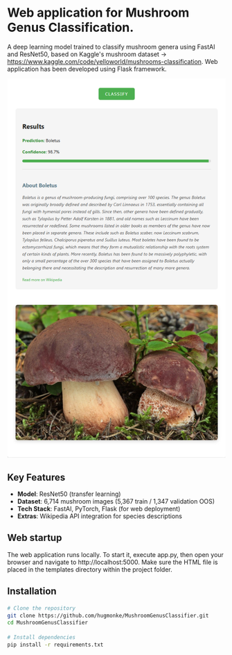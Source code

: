 # Web application for Mushroom Genus Classification.

A deep learning model trained to classify mushroom genera using FastAI and ResNet50, based on Kaggle's mushroom dataset -> https://www.kaggle.com/code/yelloworld/mushrooms-classification.
Web application has been developed using Flask framework.

![Example Web App Prediction](example.png)  

## Key Features
- **Model**: ResNet50 (transfer learning)
- **Dataset**: 6,714 mushroom images (5,367 train / 1,347 validation OOS)
- **Tech Stack**: FastAI, PyTorch, Flask (for web deployment)
- **Extras**: Wikipedia API integration for species descriptions

## Web startup
The web application runs locally. To start it, execute app.py, then open your browser and navigate to http://localhost:5000.
Make sure the HTML file is placed in the templates directory within the project folder.

## Installation
```bash
# Clone the repository
git clone https://github.com/hugmonke/MushroomGenusClassifier.git
cd MushroomGenusClassifier

# Install dependencies
pip install -r requirements.txt
